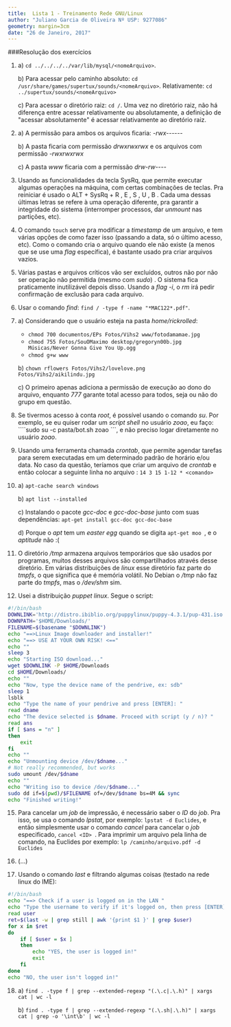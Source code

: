 ```yaml
---
title:  Lista 1 - Treinamento Rede GNU/Linux
author: "Juliano Garcia de Oliveira Nº USP: 9277086"
geometry: margin=3cm
date: "26 de Janeiro, 2017"
---
```

###Resolução dos exercícios

1. a) ``` cd ../../../../var/lib/mysql/<nomeArquivo> ```.

    b) Para acessar pelo caminho absoluto: ```cd /usr/share/games/supertux/sounds/<nomeArquivo>```. Relativamente: ```cd ../supertux/sounds/<nomeArquivo>```

    c) Para acessar o diretório raiz: ``` cd / ```. Uma vez no diretório raiz, não há diferença entre acessar relativamente ou absolutamente, a definição de "acessar absolutamente" é acessar relativamente ao diretório raiz.

2.
    a) A permissão para ambos os arquivos ficaria: *-rwx------*

    b) A pasta ficaria com permissão *drwxrwxrwx* e os arquivos com permissão *-rwxrwxrwx*

    c) A pasta *www* ficaria com a permissão  *drw-rw----*

3. Usando as funcionalidades da tecla SysRq, que permite executar algumas operações na máquina, com certas combinações de teclas. Pra reiniciar é usado o ALT + SysRq + R , E , S , U , B . Cada uma dessas últimas letras se refere à uma operação diferente, pra garantir a integridade do sistema (interromper processos, dar *unmount* nas partições, etc).

4. O comando ``` touch ``` serve pra modificar a *timestamp* de um arquivo, e tem várias opções de como fazer isso (passando a data, só o último acesso, etc). Como o comando cria o arquivo quando ele não existe (a menos que se use uma *flag* específica), é bastante usado pra criar arquivos vazios.

5. Várias pastas e arquivos críticos vão ser excluídos, outros não por não ser operação não permitida (mesmo  com *sudo*) . O sistema fica praticamente inutilizável depois disso. Usando a *flag -i*, o *rm* irá pedir confirmação de exclusão para cada arquivo.

6. Usar o comando *find*: ``` find / -type f -name "*MAC122*.pdf" ```.

7.
    a) Considerando que o usuário esteja na pasta *home/rickrolled*:
    - ``` chmod 700 documentos/EPs Fotos/Vihs2 www/fotodamamae.jpg ```
    - ``` chmod 755 Fotos/SouOMaximo desktop/gregoryn00b.jpg Músicas/Never Gonna Give You Up.ogg ```
    - ``` chmod g+w www ```

    b) ``` chown rflowers Fotos/Vihs2/lovelove.png Fotos/Vihs2/aikilindu.jpg ```

    c) O primeiro apenas adiciona a permissão de execução ao dono do arquivo, enquanto *777* garante total acesso para todos, seja ou não do grupo em questão.

8. Se tivermos acesso à conta *root*, é possível usando o comando *su*. Por exemplo, se eu quiser rodar um *script shell* no usuário *zoao*, eu faço: ````sudo su -c pasta/bot.sh zoao ```, e não preciso logar diretamente no usuário *zoao*.

10. Usando uma ferramenta chamada *crontab*, que permite agendar tarefas para serem executadas em um determinado padrão de horário e/ou data. No caso da questão, teríamos que criar um arquivo de *crontab* e então colocar a seguinte linha no arquivo : ``` 14 3 15 1-12 * <comando> ```

12.
    a) ``` apt-cache search windows ```

    b) ``` apt list --installed ```

    c) Instalando o pacote *gcc-doc* e *gcc-doc-base* junto com suas dependências: ``` apt-get install gcc-doc gcc-doc-base ```

    d) Porque o *apt* tem um *easter egg* quando se digita ```apt-get moo ```, e o *aptitude* não :(

13. O diretório */tmp* armazena arquivos temporários que são usados por programas, muitos desses arquivos são compartilhados através desse diretório. Em várias distribuições de *linux* esse diretório faz parte do *tmpfs*, o que significa que é memória volátil. No Debian o */tmp* não faz parte do *tmpfs*, mas o */dev/shm* sim.

14. Usei a distribuição *puppet linux*. Segue o script:
```bash
#!/bin/bash
DOWNLINK='http://distro.ibiblio.org/puppylinux/puppy-4.3.1/pup-431.iso'
DOWNPATH='$HOME/Downloads/'
FILENAME=$(basename "$DOWNLINK")
echo "==>Linux Image downloader and installer!"
echo "==> USE AT YOUR OWN RISK! <=="
echo ""
sleep 3
echo "Starting ISO download..."
wget $DOWNLINK -P $HOME/Downloads
cd $HOME/Downloads/
echo ""
echo "Now, type the device name of the pendrive, ex: sdb"
sleep 1
lsblk
echo "Type the name of your pendrive and press [ENTER]: "
read dname
echo "The device selected is $dname. Proceed with script (y / n)? "
read ans
if [ $ans = "n" ]
then
	exit
fi
echo ""
echo "Unmounting device /dev/$dname..."
# Not really recommended, but works
sudo umount /dev/$dname
echo ""
echo "Writing iso to device /dev/$dname..."
sudo dd if=$(pwd)/$FILENAME of=/dev/$dname bs=4M && sync
echo "Finished writing!"
```
15. Para cancelar um *job* de impressão, é necessário saber o *ID* do *job*. Pra isso, se usa o comando *lpstat*, por exemplo: ``` lpstat -d Euclides ```, e então simplesmente usar o comando *cancel* para cancelar o *job* especificado, ```cancel <ID> ```.
 Para imprimir um arquivo pela linha de comando, na Euclides por exemplo: ``` lp /caminho/arquivo.pdf -d Euclides ```

16. (...)

17. Usando o comando *last* e filtrando algumas coisas (testado na rede linux do IME):
```bash
#!/bin/bash
echo "==> Check if a user is logged on in the LAN "
echo "Type the username to verify if it's logged on, then press [ENTER]:"
read user
ret=$(last -w | grep still | awk '{print $1 }' | grep $user)
for x in $ret
do
	if [ $user = $x ]
	then
		echo "YES, the user is logged in!"
		exit
	fi
done
echo "NO, the user isn't logged in!"
```

18. a) ```find . -type f | grep --extended-regexp "(.\.c|.\.h)" | xargs cat | wc -l ```

    b) ``` find . -type f | grep --extended-regexp "(.\.sh|.\.h)" | xargs cat | grep -o '\int\b' | wc -l ```
